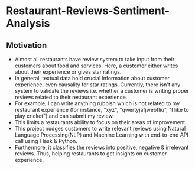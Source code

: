 # Restaurant-Reviews-Sentiment-Analysis

## Motivation
* Almost all restaurants have review system to take input from their customers about food and services. Here, a customer either writes about their experience or gives star ratings.
* In general, textual data hold crucial information about customer experience, even causality for star ratings. 
Currently, there isn't any system to validate the reviews i.e. whether a customer is writing proper reviews related to their restaurant experience.
* For example, I can write anything rubbish which is not related to my restaurant experience (for instance, "xyz", "qwertyjafjwebfliu", "I like to play cricket") and can submit my review.
* This limits a restaurants ability to focus on their areas of improvement.
* This project nudges customers to write relevant reviews using Natural Language Processing(NLP) and Machine Learning with end-to-end API call using Flask & Python.
* Furthermore, it classifies the reviews into positive, negative & irrelevant reviews. Thus, helping restaurants to get insights on customer experience.
